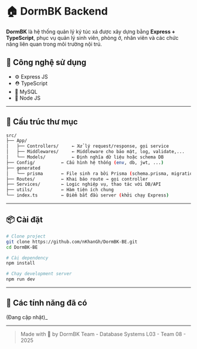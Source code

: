 # 🏠 DormBK Backend

**DormBK** là hệ thống quản lý ký túc xá được xây dựng bằng **Express + TypeScript**, phục vụ quản lý sinh viên, phòng ở, nhân viên và các chức năng liên quan trong môi trường nội trú.

## 🚀 Công nghệ sử dụng

- ⚙️ Express JS
- ⛑️ TypeScript
- 🐬 MySQL
- 🧩 Node JS

---

## 📂 Cấu trúc thư mục

```bash
src/
├── App/
│   ├── Controllers/     ← Xử lý request/response, gọi service
│   ├── Middlewares/     ← Middleware cho bảo mật, log, validate,...
│   └── Models/          ← Định nghĩa dữ liệu hoặc schema DB
├── Config/          ← Cấu hình hệ thống (env, db, jwt, ...)
├── generated
│   └── prisma       ← File sinh ra bởi Prisma (schema.prisma, migrations, client)
├── Routes/          ← Khai báo route → gọi controller
├── Services/        ← Logic nghiệp vụ, thao tác với DB/API
├── utils/           ← Hàm tiện ích chung
└── index.ts         ← Điểm bắt đầu server (khởi chạy Express)
```

---

## 📦 Cài đặt

```bash
# Clone project
git clone https://github.com/nKhanGh/DormBK-BE.git
cd DormBK-BE

# Cài dependency
npm install

# Chạy development server
npm run dev
```

---

## 🧪 Các tính năng đã có

 (Đang cập nhật)_

---



> Made with 💙 by DormBK Team - Database Systems L03 - Team 08 - 2025
